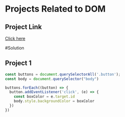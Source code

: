 # Projects Related to DOM

## Project Link
[Click here](https://stackblitz.com/edit/dom-project-chaiaurcode?file=index.html)

#Solution 

## Project 1

```javascript
const buttons = document.querySelectorAll('.button');
const body = document.querySelector("body")

buttons.forEach((button) => {
  button.addEventListener('click', (e) => {
    const boxColor = e.target.id
    body.style.backgroundColor = boxColor
  })
})

```